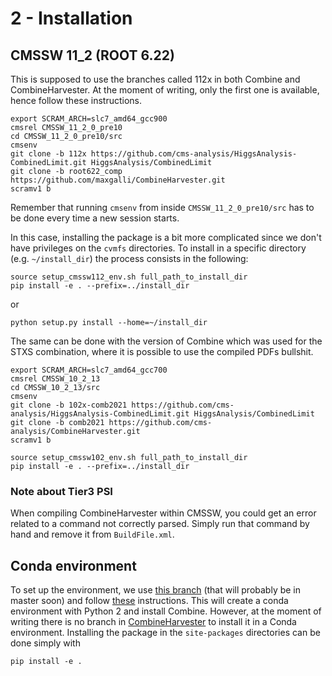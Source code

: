 # 2 - Installation

## CMSSW 11_2 (ROOT 6.22)

This is supposed to use the branches called 112x in both Combine and CombineHarvester. At the moment of writing, only the first one is available, hence follow these instructions.

```
export SCRAM_ARCH=slc7_amd64_gcc900
cmsrel CMSSW_11_2_0_pre10
cd CMSSW_11_2_0_pre10/src
cmsenv
git clone -b 112x https://github.com/cms-analysis/HiggsAnalysis-CombinedLimit.git HiggsAnalysis/CombinedLimit
git clone -b root622_comp https://github.com/maxgalli/CombineHarvester.git
scramv1 b
```

Remember that running ```cmsenv``` from inside ```CMSSW_11_2_0_pre10/src``` has to be done every time a new session starts.

In this case, installing the package is a bit more complicated since we don't have privileges on the ```cvmfs``` directories.
To install in a specific directory (e.g. ```~/install_dir```) the process consists in the following:

```
source setup_cmssw112_env.sh full_path_to_install_dir
pip install -e . --prefix=../install_dir
```

or

```
python setup.py install --home=~/install_dir
```

The same can be done with the version of Combine which was used for the STXS combination, where it is possible to use the compiled PDFs bullshit.

```
export SCRAM_ARCH=slc7_amd64_gcc700
cmsrel CMSSW_10_2_13
cd CMSSW_10_2_13/src
cmsenv
git clone -b 102x-comb2021 https://github.com/cms-analysis/HiggsAnalysis-CombinedLimit.git HiggsAnalysis/CombinedLimit
git clone -b comb2021 https://github.com/cms-analysis/CombineHarvester.git 
scramv1 b
```

```
source setup_cmssw102_env.sh full_path_to_install_dir
pip install -e . --prefix=../install_dir
```

### Note about Tier3 PSI

When compiling CombineHarvester within CMSSW, you could get an error related to a command not correctly parsed. Simply run that command by hand and remove it from ```BuildFile.xml```.

## Conda environment

To set up the environment, we use [this branch](https://github.com/cms-analysis/HiggsAnalysis-CombinedLimit/pull/648) (that will probably be in master soon) and follow [these](https://github.com/nsmith-/HiggsAnalysis-CombinedLimit/tree/root6.22-compat#standalone-compilation-with-conda) instructions. This will create a conda environment with Python 2 and install Combine. However, at the moment of writing there is no branch in [CombineHarvester](https://github.com/cms-analysis/CombineHarvester) to install it in a Conda environment.
Installing the package in the ```site-packages``` directories can be done simply with

```
pip install -e .
```
